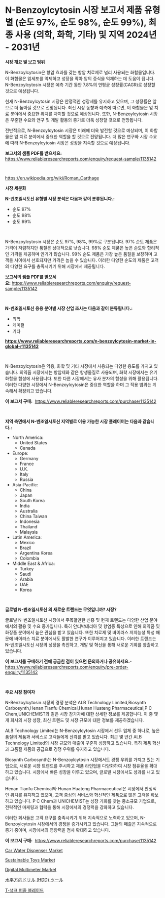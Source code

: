 <p><h1>N-Benzoylcytosin 시장 보고서 제품 유형별 (순도 97%, 순도 98%, 순도 99%), 최종 사용 (의학, 화학, 기타) 및 지역 2024년 - 2031년</h1></p><p><strong>시장 개요 및 보고 범위</strong></p>
<p><p>N-Benzoylcytosin은 항암 효과를 갖는 항암 치료제로 널리 사용되는 화합물입니다. 이 화합물은 암세포를 억제하고 성장을 막아 암의 증식을 억제하는 데 도움이 됩니다. N-Benzoylcytosin 시장은 예측 기간 동안 7.8%의 연평균 성장률(CAGR)로 성장할 것으로 예상됩니다.</p><p>현재 N-Benzoylcytosin 시장은 안정적인 성장세를 유지하고 있으며, 그 성장률은 앞으로 더 높아질 것으로 전망됩니다. 최신 시장 동향과 예측에 따르면, 이 화합물은 암 치료 분야에서 중요한 위치를 차지할 것으로 예상됩니다. 또한, N-Benzoylcytosin 시장은 꾸준한 수요와 연구 및 개발 활동의 증가로 더욱 성장할 것으로 전망됩니다.</p><p>전반적으로, N-Benzoylcytosin 시장은 미래에 더욱 발전할 것으로 예상되며, 이 화합물은 암 치료 분야에서 중요한 역할을 할 것으로 전망됩니다. 더 많은 연구와 시장 수요에 따라 N-Benzoylcytosin 시장은 성장을 지속할 것으로 예상됩니다.</p></p>
<p><strong>보고서의 샘플 PDF를 받으세요:</strong> <a href="https://www.reliableresearchreports.com/enquiry/request-sample/1135142">https://www.reliableresearchreports.com/enquiry/request-sample/1135142</a></p>
<p>&nbsp;</p>
<p><a href="https://en.wikipedia.org/wiki/Roman_Carthage">https://en.wikipedia.org/wiki/Roman_Carthage</a></p>
<p><strong>시장 세분화</strong></p>
<p><strong>N-벤조일시토신 유형별 시장 분석은 다음과 같이 분류됩니다.:</strong></p>
<p><ul><li>순도 97%</li><li>순도 98%</li><li>순도 99%</li></ul></p>
<p>&nbsp;</p>
<p><p>N-Benzoylcytosin 시장은 순도 97%, 98%, 99%로 구분됩니다. 97% 순도 제품은 가격이 저렴하지만 품질은 상대적으로 낮습니다. 98% 순도 제품은 높은 순도와 합리적인 가격을 제공하며 인기가 많습니다. 99% 순도 제품은 가장 높은 품질을 보장하며 고객들 사이에서 선호되지만 가격은 높을 수 있습니다. 이러한 다양한 순도의 제품은 고객의 다양한 요구를 충족시키기 위해 시장에서 제공됩니다.</p></p>
<p><strong>보고서의 샘플 PDF를 받으세요:</strong>&nbsp;<a href="https://www.reliableresearchreports.com/enquiry/request-sample/1135142">https://www.reliableresearchreports.com/enquiry/request-sample/1135142</a></p>
<p>&nbsp;</p>
<p><strong> N-벤조일시토신 응용 분야별 시장 산업 조사는 다음과 같이 분류됩니다.:</strong></p>
<p><ul><li>의학</li><li>케미컬</li><li>기타</li></ul></p>
<p><strong><a href="https://www.reliableresearchreports.com/n-benzoylcytosin-market-in-global-r1135142">https://www.reliableresearchreports.com/n-benzoylcytosin-market-in-global-r1135142</a></strong></p>
<p>&nbsp;</p>
<p><p>N-Benzoylcytosin은 약용, 화학 및 기타 시장에서 사용되는 다양한 용도를 가지고 있습니다. 의약품 시장에서는 항암제와 같은 항생물질로 사용되며, 화학 시장에서는 유기 화합물 합성에 사용됩니다. 또한 다른 시장에서는 유사 분자의 합성을 위해 활용됩니다. 이러한 다양한 시장에서 N-Benzoylcytosin은 중요한 역할을 하며 그 적용 범위는 계속해서 확장되고 있습니다.</p></p>
<p><strong>이 보고서 구매:</strong>&nbsp; <a href="https://www.reliableresearchreports.com/purchase/1135142">https://www.reliableresearchreports.com/purchase/1135142</a></p>
<p>&nbsp;</p>
<p><strong>지역 측면에서 N-벤조일시토신 지역별로 이용 가능한 시장 플레이어는 다음과 같습니다.:</strong></p>
<p><ul>
    <li>
        North America:
        <ul>
            <li>United States</li>
            <li>Canada</li>
        </ul>
    </li>
    <li>
        Europe:
        <ul>
            <li>Germany</li>
            <li>France</li>
            <li>U.K.</li>
            <li>Italy</li>
            <li>Russia</li>
        </ul>
    </li>
    <li>
        Asia-Pacific:
        <ul>
            <li>China</li>
            <li>Japan</li>
            <li>South Korea</li>
            <li>India</li>
            <li>Australia</li>
            <li>China Taiwan</li>
            <li>Indonesia</li>
            <li>Thailand</li>
            <li>Malaysia</li>
        </ul>
    </li>
    <li>
        Latin America:
        <ul>
            <li>Mexico</li>
            <li>Brazil</li>
            <li>Argentina Korea</li>
            <li>Colombia</li>
        </ul>
    </li>
    <li>
        Middle East & Africa:
        <ul>
            <li>Turkey</li>
            <li>Saudi</li>
            <li>Arabia</li>
            <li>UAE</li>
            <li>Korea</li>
        </ul>
    </li>
    </ul></p>
<p>&nbsp;</p>
<p><strong>글로벌 N-벤조일시토신 의 새로운 트렌드는 무엇입니까? 시장?</strong></p>
<p><p>글로벌 N-벤조일시토신 시장에서 주목할만한 신흥 및 현재 트렌드는 다양한 산업 분야에서의 활용 및 수요 증가입니다. 특히 안티박테리아 및 항염증 특성으로 인해 의약품 및 화장품 분야에서 높은 관심을 받고 있습니다. 또한 치료제 및 바이러스 저지능성 특성 때문에 바이러스 치료 분야에서도 활발한 연구가 이루어지고 있습니다. 이러한 트렌드는 N-벤조일시토신 시장의 성장을 촉진하고, 개발 및 혁신을 통해 새로운 기회를 창출하고 있습니다.</p></p>
<p><strong>이 보고서를 구매하기 전에 궁금한 점이 있으면 문의하거나 공유하세요.</strong>- <a href="https://www.reliableresearchreports.com/enquiry/pre-order-enquiry/1135142">https://www.reliableresearchreports.com/enquiry/pre-order-enquiry/1135142</a></p>
<p>&nbsp;</p>
<p><strong>주요 시장 참여자</strong></p>
<p><p>N-Benzoylcytosin 시장의 경쟁 분석은 ALB Technology Limited,Biosynth Carbosynth,Henan Tianfu Chemical,Hunan Huateng Pharmaceutical,P C Chem,UNICHEMIST와 같은 시장 참가자에 대한 상세한 정보를 제공합니다. 이 중 몇 개 회사의 시장 성장, 최신 트렌드 및 시장 규모에 대한 정보를 제공하겠습니다.</p><p>ALB Technology Limited는 N-Benzoylcytosin 시장에서 선두 업체 중 하나로, 높은 품질의 제품과 서비스로 고객들에게 신뢰를 받고 있습니다. 최근 몇 년간 ALB Technology Limited의 시장 규모와 매출이 꾸준히 성장하고 있습니다. 특히 제품 혁신과 고품질 제품의 공급으로 경쟁 우위를 유지하고 있습니다.</p><p>Biosynth Carbosynth는 N-Benzoylcytosin 시장에서도 경쟁 우위를 가지고 있는 기업으로, 새로운 시장 트렌드를 주시하고 제품 라인업을 다양화하여 시장 점유율을 확대하고 있습니다. 시장에서 빠른 성장을 이루고 있으며, 글로벌 시장에서도 성과를 내고 있습니다.</p><p>Henan Tianfu Chemical와 Hunan Huateng Pharmaceutical은 시장에서 안정적인 위치를 유지하고 있으며, 고객 중심의 서비스와 혁신적인 제품으로 많은 고객을 확보하고 있습니다. P C Chem과 UNICHEMIST는 성장 기회를 찾는 중소규모 기업으로, 전략적인 마케팅과 협력을 통해 시장에서의 경쟁력을 강화하고 있습니다.</p><p>이러한 회사들은 고객 요구를 충족시키기 위해 지속적으로 노력하고 있으며, N-Benzoylcytosin 시장에서의 경쟁을 증가시키고 있습니다. 그들의 매출은 지속적으로 증가 중이며, 시장에서의 영향력을 점차 확대하고 있습니다.</p></p>
<p><strong>이 보고서 구매:</strong>&nbsp;&nbsp;<a href="https://www.reliableresearchreports.com/purchase/1135142">https://www.reliableresearchreports.com/purchase/1135142</a></p>
<p><p><a href="https://github.com/derrinmiltonellis35gcl/Market-Research-Report-List-3/blob/main/car-water-dispenser-market.md">Car Water Dispenser Market</a></p><p><a href="https://github.com/Chiragrp22/Market-Research-Report-List-5/blob/main/sustainable-toys-market.md">Sustainable Toys Market</a></p><p><a href="https://issuu.com/reportprime-2/docs/digital-multimeter-market-size-2030.pptx">Digital Multimeter Market</a></p><p><a href="https://github.com/schmahlson/Market-Research-Report-List-2/blob/main/2077006145568.md">水平方向ドリル (HDD) ツール</a></p><p><a href="https://github.com/DavidRobb19/Market-Research-Report-List-1/blob/main/4691304154032.md">T-섕크 퍼즐 블레이드</a></p></p>